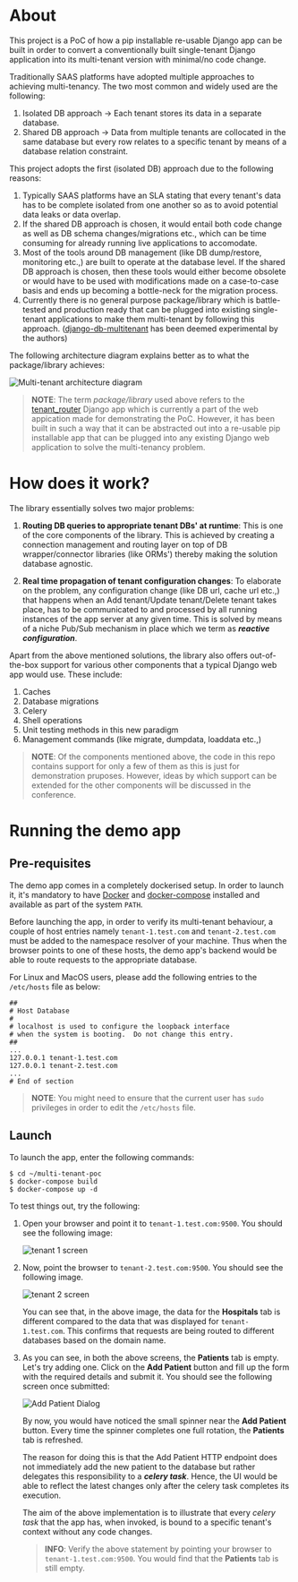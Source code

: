 # About

This project is a PoC of how a pip installable re-usable Django app can be built in order to convert a conventionally built single-tenant Django application into its multi-tenant version with minimal/no code change.

Traditionally SAAS platforms have adopted multiple approaches to achieving multi-tenancy. The two most common and widely used are the following:

1. Isolated DB approach -> Each tenant stores its data in a separate database.
2. Shared DB approach -> Data from multiple tenants are collocated in the same database but every row relates to a specific tenant by means of a database relation constraint.

This project adopts the first (isolated DB) approach due to the following reasons:

1. Typically SAAS platforms have an SLA stating that every tenant's data has to be complete isolated from one another so as to avoid potential data leaks or data overlap.
2. If the shared DB approach is chosen, it would entail both code change as well as DB schema changes/migrations etc., which can be time consuming for already running live applications to accomodate.
3. Most of the tools around DB management (like DB dump/restore, monitoring etc.,) are built to operate at the database level. If the shared DB approach is chosen, then these tools would either become obsolete or would have to be used with modifications made on a case-to-case basis and ends up becoming a bottle-neck for the migration process.
4. Currently there is no general purpose package/library which is battle-tested and production ready that can be plugged into existing single-tenant applications to make them multi-tenant by following this approach. ([django-db-multitenant](https://github.com/mik3y/django-db-multitenant) has been deemed experimental by the authors)

The following architecture diagram explains better as to what the package/library achieves:

![Multi-tenant architecture diagram](img/quickstart_mt_arch.png)

> **NOTE**: The term *package/library* used above refers to the [tenant_router](mt_site/tenant_router) Django app which is currently a part of the web appication made for demonstrating the PoC. However, it has been built in such a way that it can be abstracted out into a re-usable pip installable app that can be plugged into any existing Django web application to solve the multi-tenancy problem.


# How does it work?

The library essentially solves two major problems:

1. **Routing DB queries to appropriate tenant DBs' at runtime**: This is one of the core components of the library. This is achieved by creating a connection management and routing layer on top of DB wrapper/connector libraries (like ORMs') thereby making the solution database agnostic. 

2. **Real time propagation of tenant configuration changes**: To elaborate on the problem, any configuration change (like DB url, cache url etc.,) that happens when an Add tenant/Update tenant/Delete tenant takes place, has to be communicated to and processed by all running instances of the app server at any given time. This is solved by means of a niche Pub/Sub mechanism in place which we term as ***reactive configuration***.

Apart from the above mentioned solutions, the library also offers out-of-the-box support for various other components that a typical Django web app would use. These include:

1. Caches
2. Database migrations
3. Celery
4. Shell operations
5. Unit testing methods in this new paradigm
6. Management commands (like migrate, dumpdata, loaddata etc.,)

> **NOTE**: Of the components mentioned above, the code in this repo contains support for only a few of them as this is just for demonstration pruposes. However, ideas by which support can be extended for the other components will be discussed in the conference.

# Running the demo app

## Pre-requisites

The demo app comes in a completely dockerised setup. In order to launch it, it's mandatory to
have [Docker](https://www.docker.com/get-started) and 
[docker-compose](https://docs.docker.com/compose/install/) installed and available as part of
the system `PATH`.

Before launching the app, in order to verify its multi-tenant behaviour, a couple of host
entries namely `tenant-1.test.com` and `tenant-2.test.com` must be added to the namespace
resolver of your machine. Thus when the browser points to one of these hosts, the demo
app's backend would be able to route requests to the appropriate database. 

For Linux and MacOS users, please add the following entries to the `/etc/hosts` file as below:

```
##
# Host Database
#
# localhost is used to configure the loopback interface
# when the system is booting.  Do not change this entry.
##
...
127.0.0.1 tenant-1.test.com
127.0.0.1 tenant-2.test.com
...
# End of section
```

> **NOTE**: You might need to ensure that the current user has `sudo` privileges in order to edit the
`/etc/hosts` file.


## Launch

To launch the app, enter the following commands:

```shell
$ cd ~/multi-tenant-poc
$ docker-compose build
$ docker-compose up -d
```

To test things out, try the following:

1.  Open your browser and point it to `tenant-1.test.com:9500`. You should see the
    following image:
    
    ![tenant 1 screen](img/tenant_1_landing_screen.png)

2.  Now, point the browser to `tenant-2.test.com:9500`. You should see the following image.
    
    ![tenant 2 screen](img/tenant_2_landing_screen.png)
    
    You can see that, in the above image, the data for the **Hospitals** tab is different
    compared to the data that was displayed for `tenant-1.test.com`. This confirms that requests
    are being routed to different databases based on the domain name.
    
3.  As you can see, in both the above screens, the **Patients** tab is empty. Let's try adding one. 
    Click on the **Add Patient** button and fill up the form with the required details and submit
    it. You should see the following screen once submitted:
    
    ![Add Patient Dialog](img/patient_add_success.png)
    
    By now, you would have noticed the small spinner near the **Add Patient** button. Every time the
    spinner completes one full rotation, the **Patients** tab is refreshed. 
    
    The reason for doing this is that the Add Patient HTTP endpoint does not immediately add the
    new patient to the database but rather delegates this responsibility to a 
    ***celery task***. Hence, the UI would be able to reflect the latest changes only after the
    celery task completes its execution.
    
    The aim of the above implementation is to illustrate that every *celery task* that the app
    has, when invoked, is bound to a specific tenant's context without any code changes. 
    
    > **INFO**: Verify the above statement by pointing your browser to `tenant-1.test.com:9500`. You 
    would find that the **Patients** tab is still empty.
    
